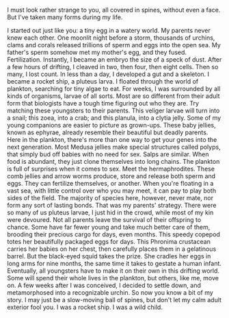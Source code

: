 
I must look rather strange to you,
all covered in spines,
without even a face.
But I&#39;ve taken many forms during my life.

I started out just like you:
a tiny egg in a watery world.
My parents never knew each other.
One moonlit night before a storm,
thousands of urchins, clams and corals
released trillions of sperm and eggs
into the open sea.
My father&#39;s sperm
somehow met my mother&#39;s egg,
and they fused.
Fertilization.
Instantly, I became an embryo
the size of a speck of dust.
After a few hours of drifting,
I cleaved in two,
then four,
then eight cells.
Then so many, I lost count.
In less than a day,
I developed a gut and a skeleton.
I became a rocket ship,
a pluteus larva.
I floated through the world of plankton,
searching for tiny algae to eat.
For weeks, I was surrounded
by all kinds of organisms,
larvae of all sorts.
Most are so different
from their adult form
that biologists have a tough time
figuring out who they are.
Try matching these youngsters
to their parents.
This veliger larvae
will turn into a snail;
this zoea, into a crab;
and this planula, into a clytia jelly.
Some of my young companions
are easier to picture as grown-ups.
These baby jellies, known as ephyrae,
already resemble their beautiful
but deadly parents.
Here in the plankton,
there&#39;s more than one way
to get your genes
into the next generation.
Most Medusa jellies make
special structures called polyps,
that simply bud off babies
with no need for sex.
Salps are similar.
When food is abundant,
they just clone themselves
into long chains.
The plankton is full of surprises
when it comes to sex.
Meet the hermaphrodites.
These comb jellies and arrow worms
produce, store and release
both sperm and eggs.
They can fertilize themselves,
or another.
When you&#39;re floating in a vast sea,
with little control over who you may meet,
it can pay to play
both sides of the field.
The majority of species here,
however, never mate,
nor form any sort of lasting bonds.
That was my parents&#39; strategy.
There were so many of us pluteus larvae,
I just hid in the crowd,
while most of my kin were devoured.
Not all parents leave
the survival of their offspring to chance.
Some have far fewer young
and take much better care of them,
brooding their precious cargo
for days, even months.
This speedy copepod
totes her beautifully
packaged eggs for days.
This Phronima crustacean
carries her babies on her chest,
then carefully places them
in a gelatinous barrel.
But the black-eyed squid takes the prize.
She cradles her eggs
in long arms for nine months,
the same time it takes
to gestate a human infant.
Eventually, all youngsters
have to make it on their own
in this drifting world.
Some will spend
their whole lives in the plankton,
but others, like me, move on.
A few weeks after I was conceived,
I decided to settle down,
and metamorphosed
into a recognizable urchin.
So now you know a bit of my story.
I may just be a slow-moving
ball of spines,
but don&#39;t let my calm
adult exterior fool you.
I was a rocket ship.
I was a wild child.
